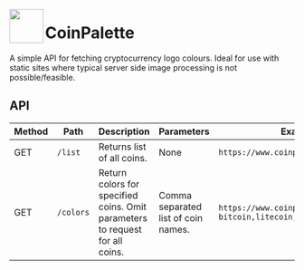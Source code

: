<img align="left" height="60" src="https://img.icons8.com/plasticine/100/000000/color-palette.png"></img>
# CoinPalette


A simple API for fetching cryptocurrency logo colours. Ideal for use with static sites where typical server side image processing is not possible/feasible. 

## API

| Method | Path | Description | Parameters | Example |
| --- | --- | --- | --- | --- |
| GET | `/list` | Returns list of all coins. | None | `https://www.coinpalette.com/list` |
| GET | `/colors` | Return colors for specified coins. Omit parameters to request for all coins. | Comma separated list of coin names. | `https://www.coinpalette.com/colors?bitcoin,litecoin,ethereum` |
